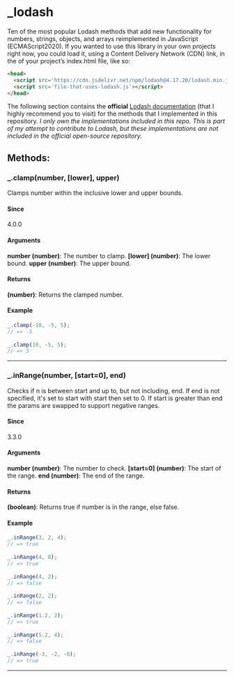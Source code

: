 # _lodash
 Ten of the most popular Lodash methods that add new functionality for numbers, strings, objects, and arrays reimplemented in JavaScript (ECMAScript2020).
 If you wanted to use this library in your own projects right now, you could load it, using a Content Delivery Network (CDN) link, in the <head> of your project’s index.html file, like so:
 
```html
<head>
  <script src='https://cdn.jsdelivr.net/npm/lodash@4.17.20/lodash.min.js'></script>
  <script src='file-that-uses-lodash.js'></script>
</head>
```

The following section contains the **official** [Lodash documentation](https://lodash.com/docs/4.17.15) (that I highly recommend you to visit) for the methods that I implemented in this repository. *I only own the implementations included in this repo. This is part of my attempt to contribute to Lodash, but these implementations are not included in the official open-source repository.*

## Methods:
### **_.clamp(number, [lower], upper)**

Clamps number within the inclusive lower and upper bounds.

#### **Since**
4.0.0

#### **Arguments**
**number (number)**: The number to clamp.
**[lower] (number)**: The lower bound.
**upper (number)**: The upper bound.

#### **Returns**
**(number)**: Returns the clamped number.

#### **Example**
```javascript
_.clamp(-10, -5, 5);
// => -5
 
_.clamp(10, -5, 5);
// => 5
```
---
### **_.inRange(number, [start=0], end)**

Checks if n is between start and up to, but not including, end. If end is not specified, it's set to start with start then set to 0. If start is greater than end the params are swapped to support negative ranges.

#### **Since**
3.3.0

#### **Arguments**
**number (number)**: The number to check.
**[start=0] (number)**: The start of the range.
**end (number)**: The end of the range.

#### **Returns**
**(boolean)**: Returns true if number is in the range, else false.

#### **Example**
```javascript
_.inRange(3, 2, 4);
// => true
 
_.inRange(4, 8);
// => true
 
_.inRange(4, 2);
// => false
 
_.inRange(2, 2);
// => false
 
_.inRange(1.2, 2);
// => true
 
_.inRange(5.2, 4);
// => false
 
_.inRange(-3, -2, -6);
// => true
```
---



